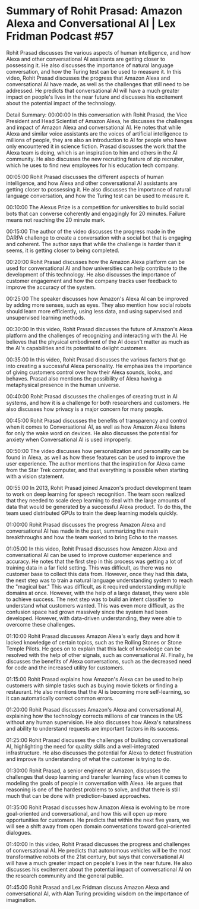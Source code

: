 # Summary of Rohit Prasad: Amazon Alexa and Conversational AI | Lex Fridman Podcast #57

Rohit Prasad discusses the various aspects of human intelligence, and how Alexa and other conversational AI assistants are getting closer to possessing it. He also discusses the importance of natural language conversation, and how the Turing test can be used to measure it.
In this video, Rohit Prasad discusses the progress that Amazon Alexa and conversational AI have made, as well as the challenges that still need to be addressed. He predicts that conversational AI will have a much greater impact on people's lives in the near future and discusses his excitement about the potential impact of the technology.

Detail Summary: 
00:00:00
In this conversation with Rohit Prasad, the Vice President and Head Scientist of Amazon Alexa, he discusses the challenges and impact of Amazon Alexa and conversational AI. He notes that while Alexa and similar voice assistants are the voices of artificial intelligence to millions of people, they are also an introduction to AI for people who have only encountered it in science fiction. Prasad discusses the work that the Alexa team is doing, which is an inspiration to him and others in the AI community. He also discusses the new recruiting feature of zip recruiter, which he uses to find new employees for his education tech company.

00:05:00
Rohit Prasad discusses the different aspects of human intelligence, and how Alexa and other conversational AI assistants are getting closer to possessing it. He also discusses the importance of natural language conversation, and how the Turing test can be used to measure it.

00:10:00
The Alexus Prize is a competition for universities to build social bots that can converse coherently and engagingly for 20 minutes. Failure means not reaching the 20 minute mark.

00:15:00
The author of the video discusses the progress made in the DARPA challenge to create a conversation with a social bot that is engaging and coherent. The author says that while the challenge is harder than it seems, it is getting closer to being completed.

00:20:00
Rohit Prasad discusses how the Amazon Alexa platform can be used for conversational AI and how universities can help contribute to the development of this technology. He also discusses the importance of customer engagement and how the company tracks user feedback to improve the accuracy of the system.

00:25:00
The speaker discusses how Amazon's Alexa AI can be improved by adding more senses, such as eyes. They also mention how social robots should learn more efficiently, using less data, and using supervised and unsupervised learning methods.

00:30:00
In this video, Rohit Prasad discusses the future of Amazon's Alexa platform and the challenges of recognizing and interacting with the AI. He believes that the physical embodiment of the AI doesn't matter as much as the AI's capabilities and its potential to delight customers.

00:35:00
In this video, Rohit Prasad discusses the various factors that go into creating a successful Alexa personality. He emphasizes the importance of giving customers control over how their Alexa sounds, looks, and behaves. Prasad also mentions the possibility of Alexa having a metaphysical presence in the human universe.

00:40:00
Rohit Prasad discusses the challenges of creating trust in AI systems, and how it is a challenge for both researchers and customers. He also discusses how privacy is a major concern for many people.

00:45:00
Rohit Prasad discusses the benefits of transparency and control when it comes to Conversational AI, as well as how Amazon Alexa listens for only the wake word on devices. He also discusses the potential for anxiety when Conversational AI is used improperly.

00:50:00
The video discusses how personalization and personality can be found in Alexa, as well as how these features can be used to improve the user experience. The author mentions that the inspiration for Alexa came from the Star Trek computer, and that everything is possible when starting with a vision statement.

00:55:00
In 2013, Rohit Prasad joined Amazon's product development team to work on deep learning for speech recognition. The team soon realized that they needed to scale deep learning to deal with the large amounts of data that would be generated by a successful Alexa product. To do this, the team used distributed GPUs to train the deep learning models quickly.

01:00:00
Rohit Prasad discusses the progress Amazon Alexa and conversational AI has made in the past, summarizing the main breakthroughs and how the team worked to bring Echo to the masses.

01:05:00
In this video, Rohit Prasad discusses how Amazon Alexa and conversational AI can be used to improve customer experience and accuracy. He notes that the first step in this process was getting a lot of training data in a far field setting. This was difficult, as there was no customer base to collect this data from. However, once they had this data, the next step was to train a natural language understanding system to reach the "magical bar." This was difficult, as it required understanding multiple domains at once. However, with the help of a large dataset, they were able to achieve success. The next step was to build an intent classifier to understand what customers wanted. This was even more difficult, as the confusion space had grown massively since the system had been developed. However, with data-driven understanding, they were able to overcome these challenges.

01:10:00
Rohit Prasad discusses Amazon Alexa's early days and how it lacked knowledge of certain topics, such as the Rolling Stones or Stone Temple Pilots. He goes on to explain that this lack of knowledge can be resolved with the help of other signals, such as conversational AI. Finally, he discusses the benefits of Alexa conversations, such as the decreased need for code and the increased utility for customers.

01:15:00
Rohit Prasad explains how Amazon's Alexa can be used to help customers with simple tasks such as buying movie tickets or finding a restaurant. He also mentions that the AI is becoming more self-learning, so it can automatically correct common errors.

01:20:00
Rohit Prasad discusses Amazon's Alexa and conversational AI, explaining how the technology corrects millions of car trances in the US without any human supervision. He also discusses how Alexa's naturalness and ability to understand requests are important factors in its success.

01:25:00
Rohit Prasad discusses the challenges of building conversational AI, highlighting the need for quality skills and a well-integrated infrastructure. He also discusses the potential for Alexa to detect frustration and improve its understanding of what the customer is trying to do.

01:30:00
Rohit Prasad, a senior engineer at Amazon, discusses the challenges that deep learning and transfer learning face when it comes to modeling the goals of people in conversation with Alexa. He argues that reasoning is one of the hardest problems to solve, and that there is still much that can be done with prediction-based approaches.

01:35:00
Rohit Prasad discusses how Amazon Alexa is evolving to be more goal-oriented and conversational, and how this will open up more opportunities for customers. He predicts that within the next five years, we will see a shift away from open domain conversations toward goal-oriented dialogues.

01:40:00
In this video, Rohit Prasad discusses the progress and challenges of conversational AI. He predicts that autonomous vehicles will be the most transformative robots of the 21st century, but says that conversational AI will have a much greater impact on people's lives in the near future. He also discusses his excitement about the potential impact of conversational AI on the research community and the general public.

01:45:00
Rohit Prasad and Lex Fridman discuss Amazon Alexa and conversational AI, with Alan Turing providing wisdom on the importance of imagination.

